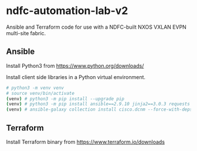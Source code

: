 # ndfc-automation-lab-v2

Ansible and Terraform code for use with a NDFC-built NXOS VXLAN EVPN multi-site fabric.

## Ansible

Install Python3 from <https://www.python.org/downloads/>

Install client side libraries in a Python virtual environment.

```bash
# python3 -m venv venv
# source venv/bin/activate
(venv) # python3 -m pip install --upgrade pip
(venv) # python3 -m pip install ansible==2.9.10 jinja2==3.0.3 requests
(venv) # ansible-galaxy collection install cisco.dcnm --force-with-deps
```

## Terraform

Install Terraform binary from <https://www.terraform.io/downloads>
